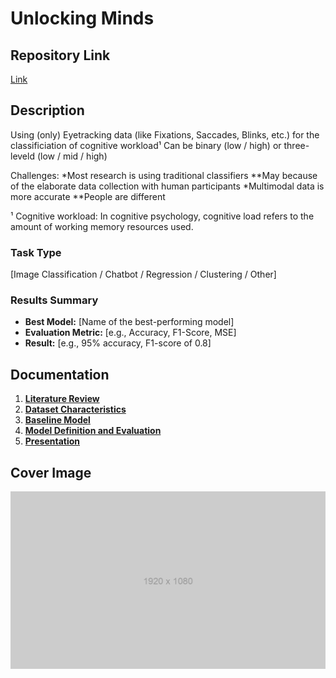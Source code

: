 # Unlocking Minds

## Repository Link

[Link](https://github.com/HBendig-HSFL/unlocking-minds/)

## Description

Using (only) Eyetracking data (like Fixations, Saccades, Blinks, etc.) for the classificiation of cognitive workload¹ 
Can be binary (low / high) or three-leveld (low / mid / high)

Challenges:
*Most research is using traditional classifiers 
**May because of the elaborate data collection with human participants 
*Multimodal data is more accurate 
**People are different

¹ Cognitive workload: In cognitive psychology, cognitive load refers to the amount of working memory resources used.


### Task Type

[Image Classification / Chatbot / Regression / Clustering / Other]

### Results Summary

- **Best Model:** [Name of the best-performing model]
- **Evaluation Metric:** [e.g., Accuracy, F1-Score, MSE]
- **Result:** [e.g., 95% accuracy, F1-score of 0.8]

## Documentation

1. **[Literature Review](0_LiteratureReview/README.md)**
2. **[Dataset Characteristics](1_DatasetCharacteristics/exploratory_data_analysis.ipynb)**
3. **[Baseline Model](2_BaselineModel/baseline_model.ipynb)**
4. **[Model Definition and Evaluation](3_Model/model_definition_evaluation)**
5. **[Presentation](4_Presentation/README.md)**

## Cover Image

![Project Cover Image](CoverImage/cover_image.png)
